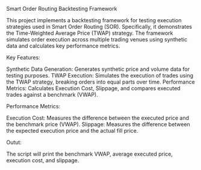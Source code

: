 Smart Order Routing Backtesting Framework

This project implements a backtesting framework for testing execution strategies used in Smart Order Routing (SOR). 
Specifically, it demonstrates the Time-Weighted Average Price (TWAP) strategy. The framework simulates order execution across multiple trading venues using synthetic data and calculates key performance metrics.

Key Features:

Synthetic Data Generation: Generates synthetic price and volume data for testing purposes.
TWAP Execution: Simulates the execution of trades using the TWAP strategy, breaking orders into equal parts over time.
Performance Metrics: Calculates Execution Cost, Slippage, and compares executed trades against a benchmark (VWAP).

Performance Metrics:

Execution Cost: Measures the difference between the executed price and the benchmark price (VWAP).
Slippage: Measures the difference between the expected execution price and the actual fill price.

Outut:

The script will print the benchmark VWAP, average executed price, execution cost, and slippage.
